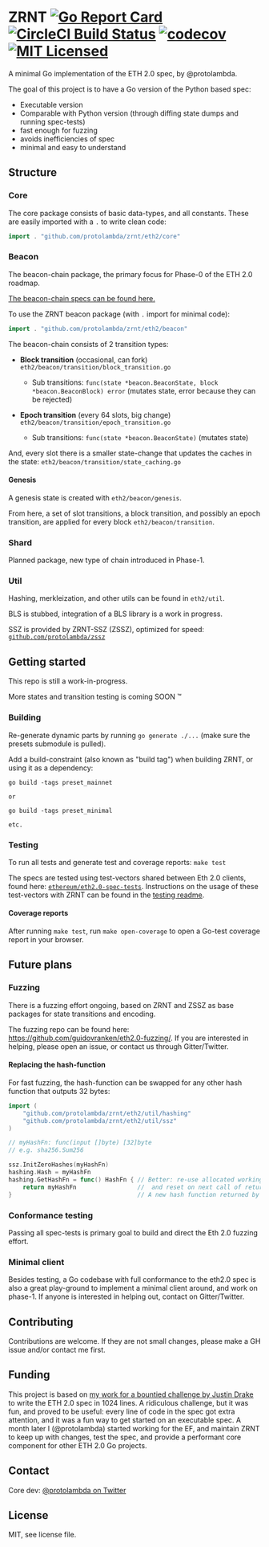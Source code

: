 # ZRNT [![Go Report Card](https://goreportcard.com/badge/github.com/protolambda/zrnt?no-cache)](https://goreportcard.com/report/github.com/protolambda/zrnt) [![CircleCI Build Status](https://circleci.com/gh/protolambda/zrnt.svg?style=shield)](https://circleci.com/gh/protolambda/zrnt) [![codecov](https://codecov.io/gh/protolambda/zrnt/branch/master/graph/badge.svg?no-cache)](https://codecov.io/gh/protolambda/zrnt) [![MIT Licensed](https://img.shields.io/badge/license-MIT-blue.svg)](./LICENSE)

A minimal Go implementation of the ETH 2.0 spec, by @protolambda.

The goal of this project is to have a Go version of the Python based spec:

- Executable version
- Comparable with Python version (through diffing state dumps and running spec-tests)
- fast enough for fuzzing
- avoids inefficiencies of spec
- minimal and easy to understand

## Structure

### Core

The core package consists of basic data-types, and all constants.
These are easily imported with a `.` to write clean code:

```go
import . "github.com/protolambda/zrnt/eth2/core"
```


### Beacon

The beacon-chain package, the primary focus for Phase-0 of the ETH 2.0 roadmap.

[The beacon-chain specs can be found here.](https://github.com/ethereum/eth2.0-specs/blob/dev/specs/core/0_beacon-chain.md)

To use the ZRNT beacon package (with `.` import for minimal code):
```go
import . "github.com/protolambda/zrnt/eth2/beacon"
```

The beacon-chain consists of 2 transition types:

- **Block transition** (occasional, can fork) `eth2/beacon/transition/block_transition.go`
  - Sub transitions: `func(state *beacon.BeaconState, block *beacon.BeaconBlock) error` (mutates state, error because they can be rejected)

- **Epoch transition** (every 64 slots, big change) `eth2/beacon/transition/epoch_transition.go`
   - Sub transitions: `func(state *beacon.BeaconState)` (mutates state)

And, every slot there is a smaller state-change that updates the caches in the state: `eth2/beacon/transition/state_caching.go`


#### Genesis

A genesis state is created with `eth2/beacon/genesis`.

From here, a set of slot transitions, a block transition, and possibly an epoch transition, are applied for every block `eth2/beacon/transition`.

### Shard

Planned package, new type of chain introduced in Phase-1.

### Util

Hashing, merkleization, and other utils can be found in `eth2/util`.

BLS is stubbed, integration of a BLS library is a work in progress.

SSZ is provided by ZRNT-SSZ (ZSSZ), optimized for speed: [`github.com/protolambda/zssz`](https://github.com/protolambda/zssz)

## Getting started

This repo is still a work-in-progress.

More states and transition testing is coming SOON :tm:

### Building

Re-generate dynamic parts by running `go generate ./...` (make sure the presets submodule is pulled).

Add a build-constraint (also known as "build tag") when building ZRNT, or using it as a dependency:

```
go build -tags preset_mainnet

or

go build -tags preset_minimal

etc.
```

### Testing

To run all tests and generate test and coverage reports: `make test`

The specs are tested using test-vectors shared between Eth 2.0 clients,
 found here: [`ethereum/eth2.0-spec-tests`](https://github.com/ethereum/eth2.0-spec-tests).
Instructions on the usage of these test-vectors with ZRNT can be found in the [testing readme](./tests/spec/README.md).

#### Coverage reports

After running `make test`, run `make open-coverage` to open a Go-test coverage report in your browser.

## Future plans

### Fuzzing

There is a fuzzing effort ongoing, based on ZRNT and ZSSZ as base packages for state transitions and encoding.

The fuzzing repo can be found here: https://github.com/guidovranken/eth2.0-fuzzing/.
If you are interested in helping, please open an issue, or contact us through Gitter/Twitter.

#### Replacing the hash-function

For fast fuzzing, the hash-function can be swapped for any other hash function that outputs 32 bytes:

```go
import (
	"github.com/protolambda/zrnt/eth2/util/hashing"
	"github.com/protolambda/zrnt/eth2/util/ssz"
)

// myHashFn: func(input []byte) [32]byte
// e.g. sha256.Sum256

ssz.InitZeroHashes(myHashFn)
hashing.Hash = myHashFn
hashing.GetHashFn = func() HashFn { // Better: re-use allocated working variables,
	return myHashFn                 //  and reset on next call of returned hash-function.
}                                   // A new hash function returned by GetHashFn is never called concurrently.
```

### Conformance testing

Passing all spec-tests is primary goal to build and direct the Eth 2.0 fuzzing effort.

### Minimal client

Besides testing, a Go codebase with full conformance to the eth2.0 spec is also a great play-ground
 to implement a minimal client around, and work on phase-1. If anyone is interested in helping out, contact on Gitter/Twitter.


## Contributing

Contributions are welcome.
If they are not small changes, please make a GH issue and/or contact me first.

## Funding

This project is based on [my work for a bountied challenge by Justin Drake](https://github.com/protolambda/beacon-challenge)
 to write the ETH 2.0 spec in 1024 lines. A ridiculous challenge, but it was fun, and proved to be useful: 
 every line of code in the spec got extra attention, and it was a fun way to get started on an executable spec.
A month later I (@protolambda) started working for the EF,
 and maintain ZRNT to keep up with changes, test the spec, and provide a performant core component for other ETH 2.0 Go projects.

## Contact

Core dev: [@protolambda on Twitter](https://twitter.com/protolambda)

## License

MIT, see license file.


